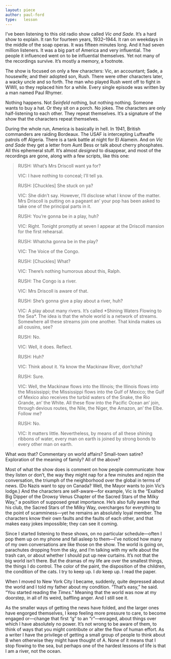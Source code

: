 ```yaml
---
layout: piece
author: paul-ford
type:   lesson
---
```


I’ve been listening to this old radio show called *Vic and Sade*. It’s a hard show to explain. It ran for fourteen years, 1932–1944. It ran on weekdays in the middle of the soap operas. It was fifteen minutes long. And it had seven million listeners. It was a big part of America and very influential. The people it influenced went on to be influential themselves. Yet not many of the recordings survive. It’s mostly a memory, a footnote.

The show is focused on only a few characters: Vic, an accountant; Sade, a housewife; and their adopted son, Rush. There were other characters later, a wacky uncle and so forth. The man who played Rush went off to fight in WWII, so they replaced him for a while. Every single episode was written by a man named Paul Rhymer.

Nothing happens. Not *Seinfeld* nothing, but nothing nothing. Someone wants to buy a hat. Or they sit on a porch. No jokes. The characters are only half-listening to each other. They repeat themselves. It’s a signature of the show that the characters repeat themselves.

During the whole run, America is basically in hell. In 1941, British commanders are raiding Bordeaux. The USAF is intercepting Luftwaffe patrols off Algeria. There is a tank battle at night for El Alamein. And on *Vic and Sade* they get a letter from Aunt Bess or talk about cherry phosphates. All this ephemeral stuff. It’s almost *designed* to disappear, and most of the recordings are gone, along with a few scripts, like this one:

<blockquote class="dialogue">
<p>RUSH: What’s Mrs Driscoll want ya for?</p>
<p>VIC: I have nothing to conceal; I’ll tell ya.</p>
<p>RUSH: [Chuckles] She stuck on ya?</p>
<p>VIC: She didn’t say. However, I’ll disclose what I know of the matter. Mrs Driscoll is putting on a pageant an’ your pop has been asked to take one of the principal parts in it.</p>
<p>RUSH: You’re gonna be in a play, huh?</p>
<p>VIC: Right. Tonight promptly at seven I appear at the Driscoll mansion for the first rehearsal.</p>
<p>RUSH: Whatcha gonna be in the play?</p>
<p>VIC: The Voice of the Congo.</p>
<p>RUSH: [Chuckles] What?</p>
<p>VIC: There’s nothing humorous about this, Ralph.</p>
<p>RUSH: The Congo is a river.</p>
<p>VIC: Mrs Driscoll is aware of that.</p>
<p>RUSH: She’s gonna give a play about a river, huh?</p>
<p>VIC: A play about many rivers. It’s called *Shining Waters Flowing to the Sea*. The idea is that the whole world is a network of streams. Somewhere all these streams join one another. That kinda makes us all cousins, see?</p>
<p>RUSH: No.</p>
<p>VIC: Well, it does. Reflect.</p>
<p>RUSH: Huh?</p>
<p>VIC: Think about it. Ya know the Mackinaw River, don’tcha?</p>
<p>RUSH: Sure.</p>
<p>VIC: Well, the Mackinaw flows into the Illinois; the Illinois flows into the Mississippi; the Mississippi flows into the Gulf of Mexico; the Gulf of Mexico also receives the turbid waters of the Snake, the Rio Grande, an’ the White. All these flow into the Pacific Ocean an’ join, through devious routes, the Nile, the Niger, the Amazon, an’ the Elbe. Follow me?</p>
<p>RUSH: No.</p>
<p>VIC: It matters little. Nevertheless, by means of all these shining ribbons of water, every man on earth is joined by strong bonds to every other man on earth.</p>
</blockquote>

What *was* that? Commentary on world affairs? Small-town satire? Exploration of the meaning of family? All of the above?

Most of what the show does is comment on how people communicate: how they listen or don’t, the way they might nap for a few minutes and rejoin the conversation, the triumph of the neighborhood over the global in terms of news. (Do Nazis want to spy on Canada? Well, the Mayor wants to join Vic’s lodge.) And the characters are self-aware—for example, Vic is the “Exalted Big Dipper of the Drowsy Venus Chapter of the Sacred Stars of the Milky Way,” a position of supposed great importance. He’s also fully aware that his club, the Sacred Stars of the Milky Way, overcharges for everything to the point of scamminess—yet he remains an absolutely loyal member. The characters know their own faults and the faults of each other, and that makes easy jokes impossible; they can see it coming.

Since I started listening to these shows, on no particular schedule—often I pop them up on my phone and fall asleep to them—I’ve noticed how many of my own conversations are like those on the show. The world is going on, parachutes dropping from the sky, and I’m talking with my wife about the trash can, or about whether I should put up new curtains. It’s not that the big world isn’t there. But the dramas of my life are over the smallest things, the things I do control. The color of the paint, the disposition of the children, the condition of the cats. I try to keep up. I *do* keep up. I read the paper.

When I moved to New York City I became, suddenly, quite depressed about the world and I told my father about my condition. “That’s easy,” he said. “You started reading the *Times*.” Meaning that the world was now at my doorstep, in all of its weird, baffling anger. And I still see it.

As the smaller ways of getting the news have folded, and the larger ones have engorged themselves, I keep feeling more pressure to care, to become engaged or—change that first “g” to an “r”—enraged, about things over which I have absolutely no power. It’s not wrong to be aware of them, to think of ways that you might contribute or alter the flow of human effort. As a writer I have the privilege of getting a small group of people to think about B when otherwise they might have thought of A. None of it means that I stop flowing to the sea, but perhaps one of the hardest lessons of life is that I am a river, not the ocean.